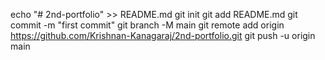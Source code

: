 echo "# 2nd-portfolio" >> README.md
git init
git add README.md
git commit -m "first commit"
git branch -M main
git remote add origin https://github.com/Krishnan-Kanagaraj/2nd-portfolio.git
git push -u origin main
